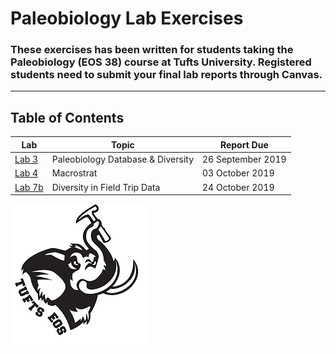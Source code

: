 # Paleobiology Lab Exercises
### These exercises has been written for students taking the Paleobiology (EOS 38) course at Tufts University. Registered students need to submit your final lab reports through Canvas.
<hr />

## Table of Contents
Lab | Topic | Report Due
--- | --- | ---
[Lab 3](lab3.md) | Paleobiology Database & Diversity | 26 September 2019
[Lab 4](lab4.md) | Macrostrat | 03 October 2019
[Lab 7b](lab7b.md) | Diversity in Field Trip Data | 24 October 2019

[![EOS Jumbo](jumbo_eos.png)](https://eos.tufts.edu)
